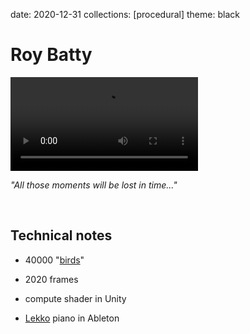 date: 2020-12-31
collections: [procedural]
theme: black

Roy Batty
=========

![](tears-in-rain-with-sound.mp4)

*"All those moments will be lost in time..."*

<br/>


Technical notes
---------------

* 40000 "[birds][boids]"
* 2020 frames
* compute shader in Unity
* [Lekko][] piano in Ableton

  [boids]: https://www.red3d.com/cwr/boids/
  [Lekko]: https://feltinstruments.com/Lekko
